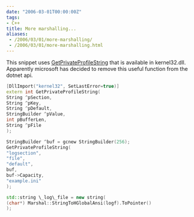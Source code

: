 ```yaml
---
date: "2006-03-01T00:00:00Z"
tags:
- C++
title: More marshalling...
aliases:
 - /2006/03/01/more-marshalling/
 - /2006/03/01/more-marshalling.html
---
```

This snippet uses [GetPrivateProfileString](http://windowssdk.msdn.microsoft.com/library/default.asp?url=/library/en-us/sysinfo/base/getprivateprofilestring.asp) that is available in kernel32.dll. Apparently microsoft has decided to remove this useful function from the dotnet api.

```cpp
[DllImport("kernel32", SetLastError=true)]
extern int GetPrivateProfileString(
String ^pSection,
String ^pKey,
String ^pDefault,
StringBuilder ^pValue,
int pBufferLen,
String ^pFile
);

StringBuilder ^buf = gcnew StringBuilder(256);
GetPrivateProfileString(
"logsection",
"file",
"default",
buf,
buf->Capacity,
"example.ini"
);

std::string \_log\_file = new string(
(char*) Marshal::StringToHGlobalAnsi(logf).ToPointer()
);
```
